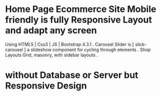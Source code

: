 # Home Page Ecommerce Site Mobile friendly is fully Responsive Layout and adapt any screen

 Using HTML5 | Css3 | JS | Bootstrap 4.3.1 .
 Carousel Slider is [ slick-carousel ] a slideshow component for cycling through elements .
 Shop Layouts Grid, masonry, with sidebar layouts .

# without Database or Server but Responsive Design
 

